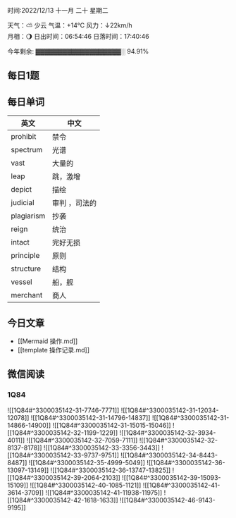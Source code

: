 时间:2022/12/13 十一月 二十 星期二

天气：⛅️  少云 气温：+14°C 风力：↓22km/h  
月相：🌖 日出时间：06:54:46 日落时间：17:40:46

今年剩余: ▓▓▓▓▓▓▓▓▓▓▓▓▓▓▓▓▓▓▓░ 94.91%

## 每日1题



## 每日单词

| 英文       | 中文           |
| ---------- | -------------- |
| prohibit   | 禁令           |
| spectrum   | 光谱           |
| vast       | 大量的         |
| leap       | 跳，激增       |
| depict     | 描绘           |
| judicial   | 审判  ，司法的 |
| plagiarism | 抄袭           |
| reign      | 统治           |
| intact     | 完好无损       |
| principle  | 原则           |
| structure  | 结构           |
| vessel     | 船，舰         |
| merchant   | 商人           |


## 今日文章

- [[Mermaid 操作.md]] 
- [[template 操作记录.md]] 

## 微信阅读

<!-- start of weread -->

### 1Q84
![[1Q84#^3300035142-31-7746-7771]]
![[1Q84#^3300035142-31-12034-12078]]
![[1Q84#^3300035142-31-14796-14837]]
![[1Q84#^3300035142-31-14866-14900]]
![[1Q84#^3300035142-31-15015-15046]]
![[1Q84#^3300035142-32-1199-1229]]
![[1Q84#^3300035142-32-3934-4011]]
![[1Q84#^3300035142-32-7059-7111]]
![[1Q84#^3300035142-32-8137-8178]]
![[1Q84#^3300035142-33-3356-3443]]
![[1Q84#^3300035142-33-9737-9751]]
![[1Q84#^3300035142-34-8443-8487]]
![[1Q84#^3300035142-35-4999-5049]]
![[1Q84#^3300035142-36-13097-13149]]
![[1Q84#^3300035142-36-13747-13825]]
![[1Q84#^3300035142-39-2064-2103]]
![[1Q84#^3300035142-39-15093-15109]]
![[1Q84#^3300035142-40-1085-1121]]
![[1Q84#^3300035142-41-3614-3709]]
![[1Q84#^3300035142-41-11938-11975]]
![[1Q84#^3300035142-42-1618-1633]]
![[1Q84#^3300035142-46-9143-9195]]

<!-- end of weread -->
